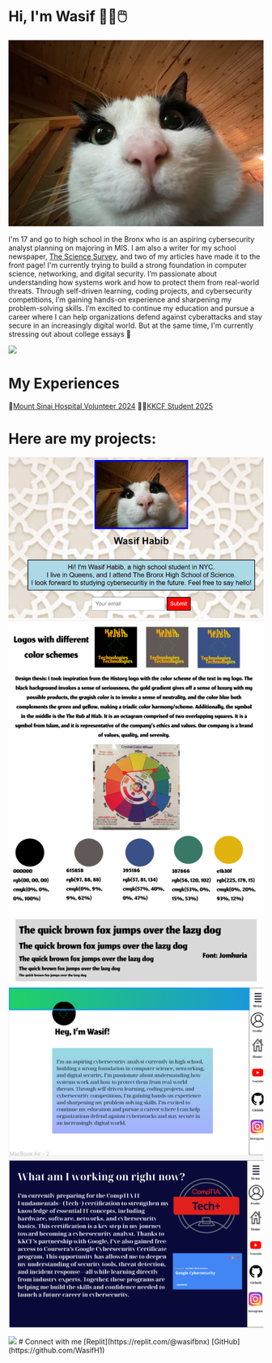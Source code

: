 # Hi, I'm Wasif 🧑‍💻🖱️

![cat](./profile.png) 

I'm 17 and go to high school in the Bronx who is an aspiring cybersecurity analyst planning on majoring in MIS. I am also a writer for my school newspaper, [The Science Survey](https://thesciencesurvey.com/staff_name/wasif-habib/), and two of my articles have made it to the front page! I'm currently trying to build a strong foundation in computer science, networking, and digital security. I’m passionate about understanding how systems work and how to protect them from real-world threats. Through self-driven learning, coding projects, and cybersecurity competitions, I’m gaining hands-on experience and sharpening my problem-solving skills. I’m excited to continue my education and pursue a career where I can help organizations defend against cyberattacks and stay secure in an increasingly digital world. But at the same time, I'm currently stressing out about college essays 🥲

<img src="https://assets.randomactsofkindness.org/stories/images/3630/large_1663754310491.gif">

# My Experiences

🏥[Mount Sinai Hospital Volunteer 2024](https://mountsinai.vsyslive.com/)
🧑‍💻[KKCF Student 2025](https://www.theknowledgehouse.org/karim_kharbouch_coding_fellowship/)

# Here are my projects:

![My Custom website](./Customwebsite.png)
![Figma](./Figma1.png)
![Figma](./Figma2.png)

<img src="https://media.tenor.com/WqyBb70paeoAAAAM/cat-dap-pound.gif">
# Connect with me
[Replit](https://replit.com/@wasifbnx)
[GitHub](https://github.com/WasifH1)
